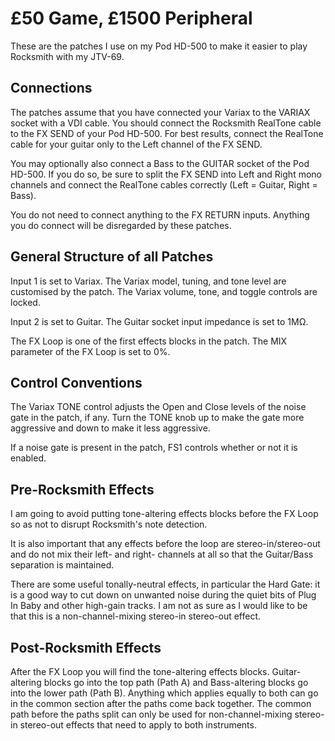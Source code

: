 £50 Game, £1500 Peripheral
==========================

These are the patches I use on my Pod HD-500 to make it easier to play
Rocksmith with my JTV-69.

Connections
-----------
The patches assume that you have connected your Variax to the VARIAX
socket with a VDI cable. You should connect the Rocksmith RealTone cable
to the FX SEND of your Pod HD-500. For best results, connect the
RealTone cable for your guitar only to the Left channel of the FX SEND.

You may optionally also connect a Bass to the GUITAR socket of the Pod
HD-500. If you do so, be sure to split the FX SEND into Left and Right
mono channels and connect the RealTone cables correctly (Left = Guitar,
Right = Bass).

You do not need to connect anything to the FX RETURN inputs. Anything
you do connect will be disregarded by these patches.

General Structure of all Patches
--------------------------------

Input 1 is set to Variax.
The Variax model, tuning, and tone level are customised by the patch.
The Variax volume, tone, and toggle controls are locked.

Input 2 is set to Guitar.
The Guitar socket input impedance is set to 1MΩ.

The FX Loop is one of the first effects blocks in the patch.
The MIX parameter of the FX Loop is set to 0%.

Control Conventions
-------------------
The Variax TONE control adjusts the Open and Close levels of the noise
gate in the patch, if any. Turn the TONE knob up to make the gate more
aggressive and down to make it less aggressive.

If a noise gate is present in the patch, FS1 controls whether or not it
is enabled.

Pre-Rocksmith Effects
---------------------
I am going to avoid putting tone-altering effects blocks before the FX
Loop so as not to disrupt Rocksmith's note detection.

It is also important that any effects before the loop are
stereo-in/stereo-out and do not mix their left- and right- channels at
all so that the Guitar/Bass separation is maintained.

There are some useful tonally-neutral effects, in particular the Hard
Gate: it is a good way to cut down on unwanted noise during the quiet
bits of Plug In Baby and other high-gain tracks. I am not as sure as I
would like to be that this is a non-channel-mixing stereo-in stereo-out
effect.

Post-Rocksmith Effects
----------------------
After the FX Loop you will find the tone-altering effects blocks.
Guitar-altering blocks go into the top path (Path A) and Bass-altering
blocks go into the lower path (Path B). Anything which applies equally
to both can go in the common section after the paths come back together.
The common path before the paths split can only be used for
non-channel-mixing stereo-in stereo-out effects that need to apply to
both instruments.
